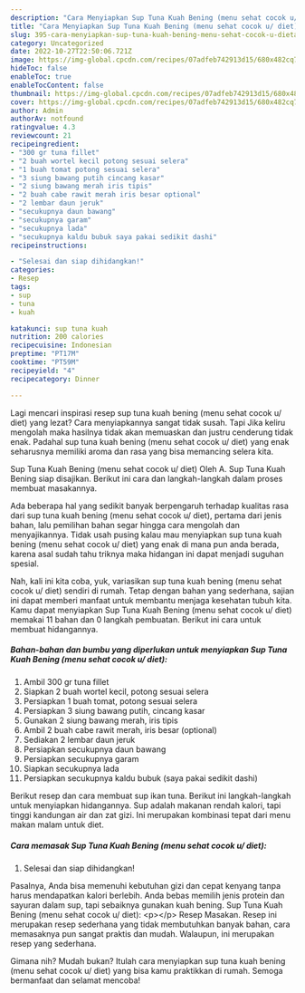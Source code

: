 ```yaml
---
description: "Cara Menyiapkan Sup Tuna Kuah Bening (menu sehat cocok u/ diet)Anti Ribet"
title: "Cara Menyiapkan Sup Tuna Kuah Bening (menu sehat cocok u/ diet)Anti Ribet"
slug: 395-cara-menyiapkan-sup-tuna-kuah-bening-menu-sehat-cocok-u-dietanti-ribet
category: Uncategorized
date: 2022-10-27T22:50:06.721Z
image: https://img-global.cpcdn.com/recipes/07adfeb742913d15/680x482cq70/sup-tuna-kuah-bening-menu-sehat-cocok-u-diet-foto-resep-utama.jpg
hideToc: false
enableToc: true
enableTocContent: false
thumbnail: https://img-global.cpcdn.com/recipes/07adfeb742913d15/680x482cq70/sup-tuna-kuah-bening-menu-sehat-cocok-u-diet-foto-resep-utama.jpg
cover: https://img-global.cpcdn.com/recipes/07adfeb742913d15/680x482cq70/sup-tuna-kuah-bening-menu-sehat-cocok-u-diet-foto-resep-utama.jpg
author: Admin
authorAv: notfound
ratingvalue: 4.3
reviewcount: 21
recipeingredient:
- "300 gr tuna fillet"
- "2 buah wortel kecil potong sesuai selera"
- "1 buah tomat potong sesuai selera"
- "3 siung bawang putih cincang kasar"
- "2 siung bawang merah iris tipis"
- "2 buah cabe rawit merah iris besar optional"
- "2 lembar daun jeruk"
- "secukupnya daun bawang"
- "secukupnya garam"
- "secukupnya lada"
- "secukupnya kaldu bubuk saya pakai sedikit dashi"
recipeinstructions:

- "Selesai dan siap dihidangkan!"
categories:
- Resep
tags:
- sup
- tuna
- kuah

katakunci: sup tuna kuah 
nutrition: 200 calories
recipecuisine: Indonesian
preptime: "PT17M"
cooktime: "PT59M"
recipeyield: "4"
recipecategory: Dinner

---
```



Lagi mencari inspirasi resep sup tuna kuah bening (menu sehat cocok u/ diet) yang lezat? Cara menyiapkannya sangat tidak susah. Tapi Jika keliru mengolah maka hasilnya tidak akan memuaskan dan justru cenderung tidak enak. Padahal sup tuna kuah bening (menu sehat cocok u/ diet) yang enak seharusnya memiliki aroma dan rasa yang bisa memancing selera kita.


Sup Tuna Kuah Bening (menu sehat cocok u/ diet) Oleh A. Sup Tuna Kuah Bening siap disajikan. Berikut ini cara dan langkah-langkah dalam proses membuat masakannya.

Ada beberapa hal yang sedikit banyak berpengaruh terhadap kualitas rasa dari sup tuna kuah bening (menu sehat cocok u/ diet), pertama dari jenis bahan, lalu pemilihan bahan segar hingga cara mengolah dan menyajikannya. Tidak usah pusing kalau mau menyiapkan sup tuna kuah bening (menu sehat cocok u/ diet) yang enak di mana pun anda berada, karena asal sudah tahu triknya maka hidangan ini dapat menjadi suguhan spesial.


Nah, kali ini kita coba, yuk, variasikan sup tuna kuah bening (menu sehat cocok u/ diet) sendiri di rumah. Tetap dengan bahan yang sederhana, sajian ini dapat memberi manfaat untuk membantu menjaga kesehatan tubuh kita. Kamu dapat menyiapkan Sup Tuna Kuah Bening (menu sehat cocok u/ diet) memakai 11 bahan dan 0 langkah pembuatan. Berikut ini cara untuk membuat hidangannya.

<!--inarticleads1-->

##### Bahan-bahan dan bumbu yang diperlukan untuk menyiapkan Sup Tuna Kuah Bening (menu sehat cocok u/ diet):

1. Ambil 300 gr tuna fillet
1. Siapkan 2 buah wortel kecil, potong sesuai selera
1. Persiapkan 1 buah tomat, potong sesuai selera
1. Persiapkan 3 siung bawang putih, cincang kasar
1. Gunakan 2 siung bawang merah, iris tipis
1. Ambil 2 buah cabe rawit merah, iris besar (optional)
1. Sediakan 2 lembar daun jeruk
1. Persiapkan secukupnya daun bawang
1. Persiapkan secukupnya garam
1. Siapkan secukupnya lada
1. Persiapkan secukupnya kaldu bubuk (saya pakai sedikit dashi)


Berikut resep dan cara membuat sup ikan tuna. Berikut ini langkah-langkah untuk menyiapkan hidangannya. Sup adalah makanan rendah kalori, tapi tinggi kandungan air dan zat gizi. Ini merupakan kombinasi tepat dari menu makan malam untuk diet. 

<!--inarticleads2-->

##### Cara memasak Sup Tuna Kuah Bening (menu sehat cocok u/ diet):


1. Selesai dan siap dihidangkan!

Pasalnya, Anda bisa memenuhi kebutuhan gizi dan cepat kenyang tanpa harus mendapatkan kalori berlebih. Anda bebas memilih jenis protein dan sayuran dalam sup, tapi sebaiknya gunakan kuah bening. Sup Tuna Kuah Bening (menu sehat cocok u/ diet): &lt;p&gt;&lt;/p&gt; Resep Masakan. Resep ini merupakan resep sederhana yang tidak membutuhkan banyak bahan, cara memasaknya pun sangat praktis dan mudah. Walaupun, ini merupakan resep yang sederhana. 

Gimana nih? Mudah bukan? Itulah cara menyiapkan sup tuna kuah bening (menu sehat cocok u/ diet) yang bisa kamu praktikkan di rumah. Semoga bermanfaat dan selamat mencoba!
